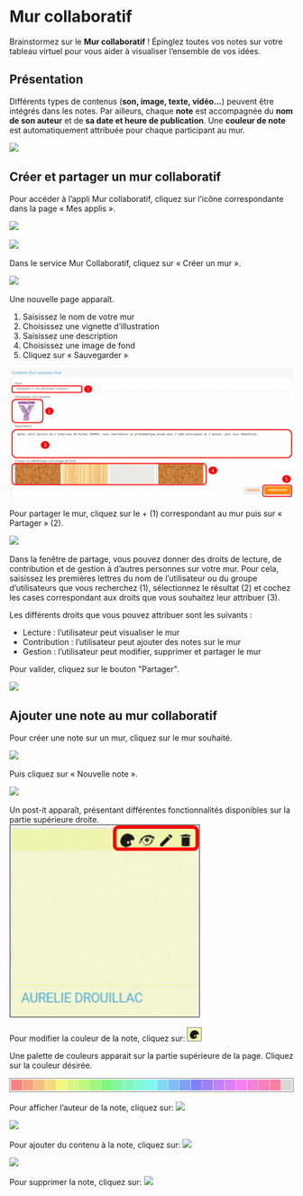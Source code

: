 # Mur collaboratif

Brainstormez sur le **Mur collaboratif** ! Épinglez toutes vos notes sur votre tableau virtuel pour vous aider à visualiser l’ensemble de vos idées.

## Présentation

Différents types de contenus \(**son, image, texte, vidéo…**\) peuvent être intégrés dans les notes. Par ailleurs, chaque **note** est accompagnée du **nom de son auteur** et de **sa date et heure de publication**. Une **couleur de note** est automatiquement attribuée pour chaque participant au mur.

![](.gitbook/assets/m112-1.png)

## Créer et partager un mur collaboratif

Pour accéder à l’appli Mur collaboratif, cliquez sur l’icône correspondante dans la page « Mes applis ».

![](.gitbook/assets/mur-1-2.png)

![](.gitbook/assets/m11-1%20%282%29.png)

Dans le service Mur Collaboratif, cliquez sur « Créer un mur ».

![](.gitbook/assets/c11-2.png)

Une nouvelle page apparaît.

1. Saisissez le nom de votre mur
2. Choisissez une vignette d’illustration
3. Saisissez une description
4. Choisissez une image de fond
5. Cliquez sur « Sauvegarder »

![](.gitbook/assets/mur-2-1024x474-2%20%282%29.png)

Pour partager le mur, cliquez sur le + \(1\) correspondant au mur puis sur « Partager » \(2\).

![](.gitbook/assets/mur-3-1024x501-1.png)

Dans la fenêtre de partage, vous pouvez donner des droits de lecture, de contribution et de gestion à d’autres personnes sur votre mur. Pour cela, saisissez les premières lettres du nom de l’utilisateur ou du groupe d’utilisateurs que vous recherchez \(1\), sélectionnez le résultat \(2\) et cochez les cases correspondant aux droits que vous souhaitez leur attribuer \(3\).

Les différents droits que vous pouvez attribuer sont les suivants :

* Lecture : l’utilisateur peut visualiser le mur
* Contribution : l’utilisateur peut ajouter des notes sur le mur
* Gestion : l’utilisateur peut modifier, supprimer et partager le mur

Pour valider, cliquez sur le bouton "Partager".

![](.gitbook/assets/mur-collaboratif%20%281%29.png)

## Ajouter une note au mur collaboratif

Pour créer une note sur un mur, cliquez sur le mur souhaité.

![](.gitbook/assets/mur-4-1024x229%20%282%29.png)

Puis cliquez sur « Nouvelle note ».

![](.gitbook/assets/c4-1%20%281%29.png)

Un post-it apparaît, présentant différentes fonctionnalités disponibles sur la partie supérieure droite.  
![](.gitbook/assets/m9-1%20%282%29.png)

Pour modifier la couleur de la note, cliquez sur: ![](.gitbook/assets/m10-1%20%282%29.png)

Une palette de couleurs apparait sur la partie supérieure de la page. Cliquez sur la couleur désirée.

![](.gitbook/assets/m111-1%20%282%29.png)

Pour afficher l’auteur de la note, cliquez sur: ![](.gitbook/assets/m12-1%20%282%29.png)

![](.gitbook/assets/m13-1.png)

Pour ajouter du contenu à la note, cliquez sur: ![](.gitbook/assets/m14-1-2.png)

![](.gitbook/assets/editeur-texte_mur_collabora-1024x288%20%284%29.png)

Pour supprimer la note, cliquez sur: ![](.gitbook/assets/m16%20%283%29.png)

